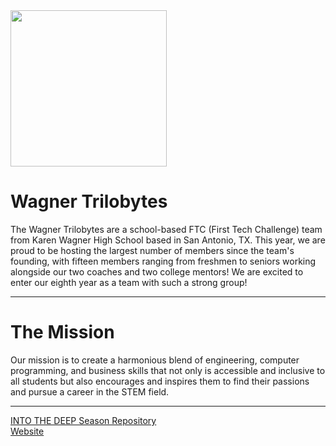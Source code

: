 <img align="center" src="https://wagnerrobotics.club/img/logo.png" width="250">

# Wagner Trilobytes

The Wagner Trilobytes are a school-based FTC (First Tech Challenge) team from Karen Wagner High School based in San Antonio, TX. This year, we are proud to be hosting the largest number of members since the team's founding, with fifteen members ranging from freshmen to seniors working alongside our two coaches and two college mentors! We are excited to enter our eighth year as a team with such a strong group!

---

# The Mission

Our mission is to create a harmonious blend of engineering, computer programming, and business skills that not only is accessible and inclusive to all students but also encourages and inspires them to find their passions and pursue a career in the STEM field. 

---

[INTO THE DEEP Season Repository](https://github.com/wagnertrilobytes/into-the-deep)  
[Website](https://wagnerrobotics.club)
